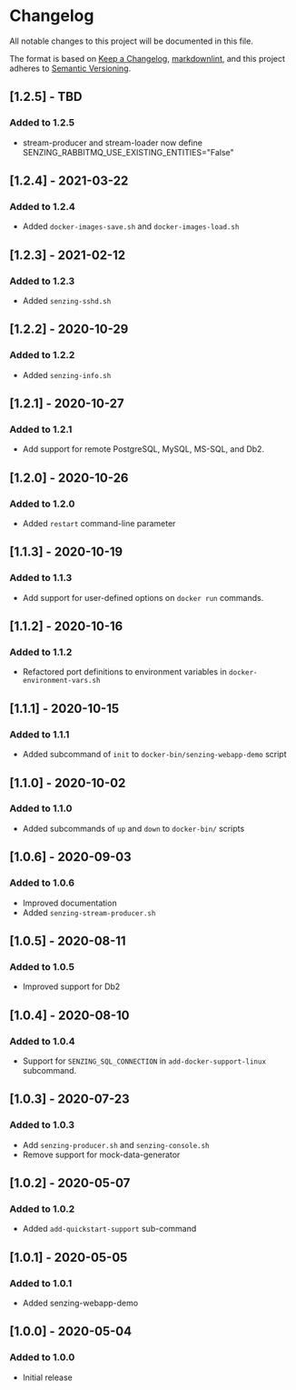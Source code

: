 # Changelog

All notable changes to this project will be documented in this file.

The format is based on [Keep a Changelog](https://keepachangelog.com/en/1.0.0/),
[markdownlint](https://dlaa.me/markdownlint/),
and this project adheres to [Semantic Versioning](https://semver.org/spec/v2.0.0.html).

## [1.2.5] - TBD

### Added to 1.2.5

- stream-producer and stream-loader now define SENZING_RABBITMQ_USE_EXISTING_ENTITIES="False"

## [1.2.4] - 2021-03-22

### Added to 1.2.4

- Added `docker-images-save.sh` and `docker-images-load.sh`

## [1.2.3] - 2021-02-12

### Added to 1.2.3

- Added `senzing-sshd.sh`

## [1.2.2] - 2020-10-29

### Added to 1.2.2

- Added `senzing-info.sh`

## [1.2.1] - 2020-10-27

### Added to 1.2.1

- Add support for remote PostgreSQL, MySQL, MS-SQL, and Db2.

## [1.2.0] - 2020-10-26

### Added to 1.2.0

- Added `restart` command-line parameter

## [1.1.3] - 2020-10-19

### Added to 1.1.3

- Add support for user-defined options on `docker run` commands.

## [1.1.2] - 2020-10-16

### Added to 1.1.2

- Refactored port definitions to environment variables in `docker-environment-vars.sh`

## [1.1.1] - 2020-10-15

### Added to 1.1.1

- Added subcommand of `init` to `docker-bin/senzing-webapp-demo` script

## [1.1.0] - 2020-10-02

### Added to 1.1.0

- Added subcommands of `up` and `down` to `docker-bin/` scripts

## [1.0.6] - 2020-09-03

### Added to 1.0.6

- Improved documentation
- Added `senzing-stream-producer.sh`

## [1.0.5] - 2020-08-11

### Added to 1.0.5

- Improved support for Db2

## [1.0.4] - 2020-08-10

### Added to 1.0.4

- Support for `SENZING_SQL_CONNECTION` in `add-docker-support-linux` subcommand.

## [1.0.3] - 2020-07-23

### Added to 1.0.3

- Add `senzing-producer.sh` and `senzing-console.sh`
- Remove support for mock-data-generator

## [1.0.2] - 2020-05-07

### Added to 1.0.2

- Added `add-quickstart-support` sub-command

## [1.0.1] - 2020-05-05

### Added to 1.0.1

- Added senzing-webapp-demo

## [1.0.0] - 2020-05-04

### Added to 1.0.0

- Initial release
